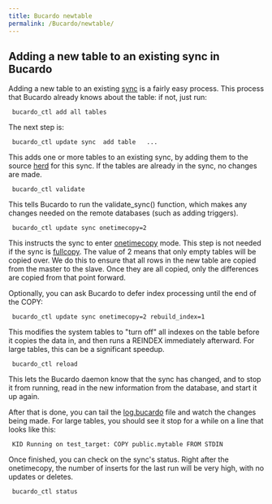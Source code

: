 ```yaml
---
title: Bucardo newtable
permalink: /Bucardo/newtable/
---
```


Adding a new table to an existing sync in Bucardo
-------------------------------------------------

Adding a new table to an existing [sync](/sync "wikilink") is a fairly easy process. This process that Bucardo already knows about the table: if not, just run:

` bucardo_ctl add all tables`

The next step is:

` bucardo_ctl update sync `<syncname>` add table `<tab1>` `<tab2>` ...`

This adds one or more tables to an existing sync, by adding them to the source [herd](/herd "wikilink") for this sync. If the tables are already in the sync, no changes are made.

` bucardo_ctl validate `<syncname>

This tells Bucardo to run the validate_sync() function, which makes any changes needed on the remote databases (such as adding triggers).

` bucardo_ctl update sync onetimecopy=2`

This instructs the sync to enter [onetimecopy](/onetimecopy "wikilink") mode. This step is not needed if the sync is [fullcopy](/fullcopy "wikilink"). The value of 2 means that only empty tables will be copied over. We do this to ensure that all rows in the new table are copied from the master to the slave. Once they are all copied, only the differences are copied from that point forward.

Optionally, you can ask Bucardo to defer index processing until the end of the COPY:

` bucardo_ctl update sync onetimecopy=2 rebuild_index=1`

This modifies the system tables to "turn off" all indexes on the table before it copies the data in, and then runs a REINDEX immediately afterward. For large tables, this can be a significant speedup.

` bucardo_ctl reload `<syncname>

This lets the Bucardo daemon know that the sync has changed, and to stop it from running, read in the new information from the database, and start it up again.

After that is done, you can tail the [log.bucardo](/log.bucardo "wikilink") file and watch the changes being made. For large tables, you should see it stop for a while on a line that looks like this:

` KID Running on test_target: COPY public.mytable FROM STDIN`

Once finished, you can check on the sync's status. Right after the onetimecopy, the number of inserts for the last run will be very high, with no updates or deletes.

` bucardo_ctl status `<syncname>
